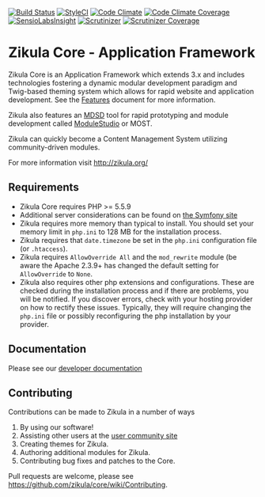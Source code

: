 [![Build Status](https://travis-ci.org/zikula/core.svg?branch=master)](https://travis-ci.org/zikula/core)
[![StyleCI](https://styleci.io/repos/781544/shield?branch=master)](https://styleci.io/repos/781544)
[![Code Climate](https://codeclimate.com/github/zikula/core/badges/gpa.svg)](https://codeclimate.com/github/zikula/core)
[![Code Climate Coverage](https://codeclimate.com/github/zikula/core/badges/coverage.svg)](https://codeclimate.com/github/zikula/core)
[![SensioLabsInsight](https://insight.sensiolabs.com/projects/cc7028a5-80d5-4835-a4a4-0a179a690487/mini.png)](https://insight.sensiolabs.com/projects/cc7028a5-80d5-4835-a4a4-0a179a690487/mini.png)
[![Scrutinizer](https://scrutinizer-ci.com/g/zikula/core/badges/quality-score.png?b=master)](https://scrutinizer-ci.com/g/zikula/core/)
[![Scrutinizer Coverage](https://scrutinizer-ci.com/g/zikula/core/badges/coverage.png?b=master)](https://scrutinizer-ci.com/g/zikula/core/)

Zikula Core - Application Framework
===================================

Zikula Core is an Application Framework which extends 3.x and includes technologies
fostering a dynamic modular development paradigm and Twig-based theming system which allows for rapid
website and application development. See the [Features](https://github.com/zikula/core/blob/master/src/docs/FEATURES.md)
document for more information.

Zikula also features an [MDSD](https://en.wikipedia.org/wiki/Model-driven_engineering) tool for rapid prototyping
and module development called [ModuleStudio](http://modulestudio.de/en/) or MOST.

Zikula can quickly become a Content Management System utilizing community-driven modules.

For more information visit http://zikula.org/

Requirements
------------

 - Zikula Core requires PHP >= 5.5.9
 - Additional server considerations can be found on
   [the Symfony site](http://symfony.com/doc/current/reference/requirements.html)
 - Zikula requires more memory than typical to install. You should set your memory limit in `php.ini`
   to 128 MB for the installation process.
 - Zikula requires that `date.timezone` be set in the `php.ini` configuration file (or `.htaccess`).
 - Zikula requires `AllowOverride All` and the `mod_rewrite` module (be aware the Apache 2.3.9+ has changed
   the default setting for `AllowOverride` to `None`.
 - Zikula also requires other php extensions and configurations. These are checked during the installation
   process and if there are problems, you will be notified. If you discover errors, check with your hosting
   provider on how to rectify these issues. Typically, they will require changing the `php.ini` file or
   possibly reconfiguring the php installation by your provider.


Documentation
-------------

Please see our [developer documentation](https://github.com/zikula/core/tree/master/src/docs/Core-2.0)


Contributing
------------

Contributions can be made to Zikula in a number of ways

  1. By using our software!
  2. Assisting other users at the [user community site](http://zikula.org/forum/)
  3. Creating themes for Zikula.
  4. Authoring additional modules for Zikula.
  5. Contributing bug fixes and patches to the Core.

Pull requests are welcome, please see https://github.com/zikula/core/wiki/Contributing.

